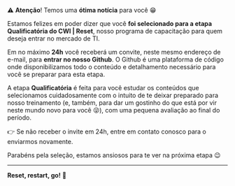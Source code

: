 :warning: **Atenção**! Temos uma **ótima notícia** para você :grin:

Estamos felizes em poder dizer que você **foi selecionado para a etapa Qualificatória do CWI | Reset**, nosso programa de capacitação para quem deseja entrar no mercado de TI.

Em no máximo **24h** você receberá um convite, neste mesmo endereço de e-mail, para **entrar no nosso Github**. O Github é uma plataforma de código onde disponibilizamos todo o conteúdo e detalhamento necessário para você se preparar para esta etapa.

A etapa **Qualificatória** é feita para você estudar os conteúdos que selecionamos cuidadosamente com o intuito de te deixar preparado para nosso treinamento (e, também, para dar um gostinho do que está por vir neste mundo novo para você :stuck_out_tongue_winking_eye:), com uma pequena avaliação ao final do período.

:point_right: Se não receber o invite em 24h, entre em contato conosco para o enviarmos novamente.

Parabéns pela seleção, estamos ansiosos para te ver na próxima etapa :wink: 

---
**Reset, restart, go!** :rocket:
